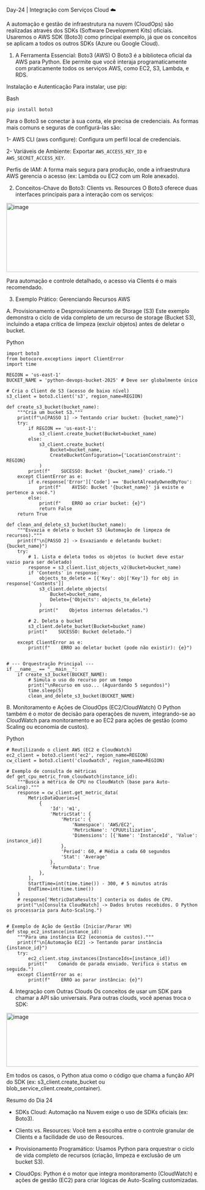 Day-24 | Integração com Serviços Cloud ☁️

A automação e gestão de infraestrutura na nuvem (CloudOps) são realizadas através dos SDKs (Software Development Kits) oficiais. Usaremos o AWS SDK (Boto3) como principal exemplo, já que os conceitos se aplicam a todos os outros SDKs (Azure ou Google Cloud).

1. A Ferramenta Essencial: Boto3 (AWS)
O Boto3 é a biblioteca oficial da AWS para Python. Ele permite que você interaja programaticamente com praticamente todos os serviços AWS, como EC2, S3, Lambda, e RDS.

Instalação e Autenticação
Para instalar, use pip:

Bash
````
pip install boto3
````
Para o Boto3 se conectar à sua conta, ele precisa de credenciais. As formas mais comuns e seguras de configurá-las são:

1- AWS CLI (aws configure): Configura um perfil local de credenciais.

2- Variáveis de Ambiente: Exportar `AWS_ACCESS_KEY_ID` e `AWS_SECRET_ACCESS_KEY`.

Perfis de IAM: A forma mais segura para produção, onde a infraestrutura AWS gerencia o acesso (ex: Lambda ou EC2 com um Role anexado).

2. Conceitos-Chave do Boto3: Clients vs. Resources
O Boto3 oferece duas interfaces principais para a interação com os serviços:

<img width="882" height="181" alt="image" src="https://github.com/user-attachments/assets/464e1139-b5ed-4035-a893-09cadf04b7bf" />

Para automação e controle detalhado, o acesso via Clients é o mais recomendado.

3. Exemplo Prático: Gerenciando Recursos AWS

A. Provisionamento e Desprovisionamento de Storage (S3)
Este exemplo demonstra o ciclo de vida completo de um recurso de storage (Bucket S3), incluindo a etapa crítica de limpeza (excluir objetos) antes de deletar o bucket.

Python
````
import boto3
from botocore.exceptions import ClientError
import time

REGION = 'us-east-1'
BUCKET_NAME = 'python-devops-bucket-2025' # Deve ser globalmente único

# Cria o Client de S3 (acesso de baixo nível)
s3_client = boto3.client('s3', region_name=REGION)

def create_s3_bucket(bucket_name):
    """Cria um bucket S3."""
    print(f"\n[PASSO 1] -> Tentando criar bucket: {bucket_name}")
    try:
        if REGION == 'us-east-1':
            s3_client.create_bucket(Bucket=bucket_name)
        else:
            s3_client.create_bucket(
                Bucket=bucket_name,
                CreateBucketConfiguration={'LocationConstraint': REGION}
            )
        print(f"    SUCESSO: Bucket '{bucket_name}' criado.")
    except ClientError as e:
        if e.response['Error']['Code'] == 'BucketAlreadyOwnedByYou':
            print(f"    AVISO: Bucket '{bucket_name}' já existe e pertence a você.")
        else:
            print(f"    ERRO ao criar bucket: {e}")
            return False
    return True

def clean_and_delete_s3_bucket(bucket_name):
    """Esvazia e deleta o bucket S3 (Automação de limpeza de recursos)."""
    print(f"\n[PASSO 2] -> Esvaziando e deletando bucket: {bucket_name}")
    try:
        # 1. Lista e deleta todos os objetos (o bucket deve estar vazio para ser deletado)
        response = s3_client.list_objects_v2(Bucket=bucket_name)
        if 'Contents' in response:
            objects_to_delete = [{'Key': obj['Key']} for obj in response['Contents']]
            s3_client.delete_objects(
                Bucket=bucket_name,
                Delete={'Objects': objects_to_delete}
            )
            print("    Objetos internos deletados.")
            
        # 2. Deleta o bucket
        s3_client.delete_bucket(Bucket=bucket_name)
        print("    SUCESSO: Bucket deletado.")

    except ClientError as e:
        print(f"    ERRO ao deletar bucket (pode não existir): {e}")


# --- Orquestração Principal ---
if __name__ == "__main__":
    if create_s3_bucket(BUCKET_NAME):
        # Simula o uso do recurso por um tempo
        print("\nRecurso em uso... (Aguardando 5 segundos)")
        time.sleep(5)
        clean_and_delete_s3_bucket(BUCKET_NAME)
````
B. Monitoramento e Ações de CloudOps (EC2/CloudWatch)
O Python também é o motor de decisão para operações de nuvem, integrando-se ao CloudWatch para monitoramento e ao EC2 para ações de gestão (como Scaling ou economia de custos).

Python
````
# Reutilizando o client AWS (EC2 e CloudWatch)
ec2_client = boto3.client('ec2', region_name=REGION)
cw_client = boto3.client('cloudwatch', region_name=REGION)

# Exemplo de consulta de métricas
def get_cpu_metric_from_cloudwatch(instance_id):
    """Busca a métrica de CPU no CloudWatch (base para Auto-Scaling)."""
    response = cw_client.get_metric_data(
        MetricDataQueries=[
            {
                'Id': 'm1',
                'MetricStat': {
                    'Metric': {
                        'Namespace': 'AWS/EC2',
                        'MetricName': 'CPUUtilization',
                        'Dimensions': [{'Name': 'InstanceId', 'Value': instance_id}]
                    },
                    'Period': 60, # Média a cada 60 segundos
                    'Stat': 'Average'
                },
                'ReturnData': True
            },
        ],
        StartTime=int(time.time()) - 300, # 5 minutos atrás
        EndTime=int(time.time())
    )
    # response['MetricDataResults'] conteria os dados de CPU.
    print("\n[Consulta CloudWatch] -> Dados brutos recebidos. O Python os processaria para Auto-Scaling.")


# Exemplo de Ação de Gestão (Iniciar/Parar VM)
def stop_ec2_instance(instance_id):
    """Para uma instância EC2 (economia de custos)."""
    print(f"\n[Automação EC2] -> Tentando parar instância {instance_id}")
    try:
        ec2_client.stop_instances(InstanceIds=[instance_id])
        print("    Comando de parada enviado. Verifica o status em seguida.")
    except ClientError as e:
        print(f"    ERRO ao parar instância: {e}")
````
4. Integração com Outras Clouds
Os conceitos de usar um SDK para chamar a API são universais. Para outras clouds, você apenas troca o SDK:
<img width="752" height="141" alt="image" src="https://github.com/user-attachments/assets/ee1fa658-54b1-47ca-8c24-809953395643" />

Em todos os casos, o Python atua como o código que chama a função API do SDK (ex: s3_client.create_bucket ou blob_service_client.create_container).

Resumo do Dia 24
- SDKs Cloud: Automação na Nuvem exige o uso de SDKs oficiais (ex: Boto3).

- Clients vs. Resources: Você tem a escolha entre o controle granular de Clients e a facilidade de uso de Resources.

- Provisionamento Programático: Usamos Python para orquestrar o ciclo de vida completo de recursos (criação, limpeza e exclusão de um bucket S3).

- CloudOps: Python é o motor que integra monitoramento (CloudWatch) e ações de gestão (EC2) para criar lógicas de Auto-Scaling customizadas.
